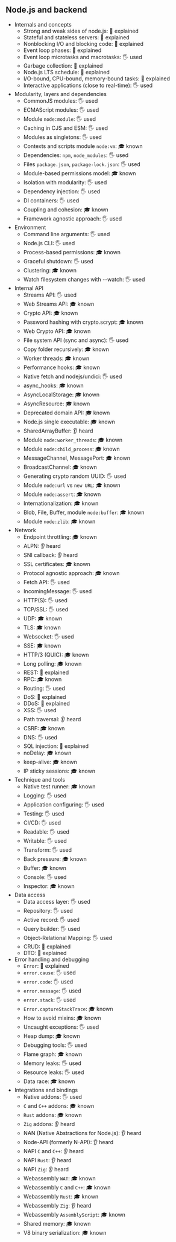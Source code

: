 ## Node.js and backend

- Internals and concepts
  - Strong and weak sides of node.js: 🙋 explained
  - Stateful and stateless servers: 🙋 explained
  - Nonblocking I/O and blocking code: 🙋 explained
  - Event loop phases: 🙋 explained
  - Event loop microtasks and macrotasks: 🖐️ used
  - Garbage collection: 🙋 explained
  - Node.js LTS schedule: 🙋 explained
  - I/O-bound, CPU-bound, memory-bound tasks: 🙋 explained
  - Interactive applications (close to real-time): 🖐️ used
- Modularity, layers and dependencies
  - CommonJS modules: 🖐️ used
  - ECMAScript modules: 🖐️ used
  - Module `node:module`: 🖐️ used
  - Caching in CJS and ESM: 🖐️ used
  - Modules as singletons: 🖐️ used
  - Contexts and scripts module `node:vm`: 🎓 known
  - Dependencies: `npm`, `node_modules`: 🖐️ used
  - Files `package.json`, `package-lock.json`: 🖐️ used
  - Module-based permissions model: 🎓 known
  - Isolation with modularity: 🖐️ used
  - Dependency injection: 🖐️ used
  - DI containers: 🖐️ used
  - Coupling and cohesion: 🎓 known
  - Framework agnostic approach: 🖐️ used
- Environment
  - Command line arguments: 🖐️ used
  - Node.js CLI: 🖐️ used
  - Process-based permissions: 🎓 known
  - Graceful shutdown: 🖐️ used
  - Clustering: 🎓 known
  - Watch filesystem changes with --watch: 🖐️ used
- Internal API
  - Streams API: 🖐️ used
  - Web Streams API: 🎓 known
  - Crypto API: 🎓 known
  - Password hashing with crypto.scrypt: 🎓 known
  - Web Crypto API: 🎓 known
  - File system API (sync and async): 🖐️ used
  - Copy folder recursively: 🎓 known
  - Worker threads: 🎓 known
  - Performance hooks: 🎓 known
  - Native fetch and nodejs/undici: 🖐️ used
  - async_hooks: 🎓 known
  - AsyncLocalStorage: 🎓 known
  - AsyncResource: 🎓 known
  - Deprecated domain API: 🎓 known
  - Node.js single executable: 🎓 known
  - SharedArrayBuffer: 👂 heard
  - Module `node:worker_threads`: 🎓 known
  - Module `node:child_process`: 🎓 known
  - MessageChannel, MessagePort: 🎓 known
  - BroadcastChannel: 🎓 known
  - Generating crypto random UUID: 🖐️ used
  - Module `node:url` vs `new URL`: 🎓 known
  - Module `node:assert`: 🎓 known
  - Internationalization: 🎓 known
  - Blob, File, Buffer, module `node:buffer`: 🎓 known
  - Module `node:zlib`: 🎓 known
- Network
  - Endpoint throttling: 🎓 known
  - ALPN: 👂 heard
  - SNI callback: 👂 heard
  - SSL certificates: 🎓 known
  - Protocol agnostic approach: 🎓 known
  - Fetch API: 🖐️ used
  - IncomingMessage: 🖐️ used
  - HTTP(S): 🖐️ used
  - TCP/SSL: 🖐️ used
  - UDP: 🎓 known
  - TLS: 🎓 known
  - Websocket: 🖐️ used
  - SSE: 🎓 known
  - HTTP/3 (QUIC): 🎓 known
  - Long polling: 🎓 known
  - REST: 🙋 explained
  - RPC: 🎓 known
  - Routing: 🖐️ used
  - DoS: 🙋 explained
  - DDoS: 🙋 explained
  - XSS: 🖐️ used
  - Path traversal: 👂 heard
  - CSRF: 🎓 known
  - DNS: 🖐️ used
  - SQL injection: 🙋 explained
  - noDelay: 🎓 known
  - keep-alive: 🎓 known
  - IP sticky sessions: 🎓 known
- Technique and tools
  - Native test runner: 🎓 known
  - Logging: 🖐️ used
  - Application configuring: 🖐️ used
  - Testing: 🖐️ used
  - CI/CD: 🖐️ used
  - Readable: 🖐️ used
  - Writable: 🖐️ used
  - Transform: 🖐️ used
  - Back pressure: 🎓 known
  - Buffer: 🎓 known
  - Console: 🖐️ used
  - Inspector: 🎓 known
- Data access
  - Data access layer: 🖐️ used
  - Repository: 🖐️ used
  - Active record: 🖐️ used
  - Query builder: 🖐️ used
  - Object-Relational Mapping: 🖐️ used
  - CRUD: 🙋 explained
  - DTO: 🙋 explained
- Error handling and debugging
  - `Error`: 🙋 explained
  - `error.cause`: 🖐️ used
  - `error.code`: 🖐️ used
  - `error.message`: 🖐️ used
  - `error.stack`: 🖐️ used
  - `Error.captureStackTrace`: 🎓 known
  - How to avoid mixins: 🎓 known
  - Uncaught exceptions: 🖐️ used
  - Heap dump: 🎓 known
  - Debugging tools: 🖐️ used
  - Flame graph: 🎓 known
  - Memory leaks: 🖐️ used
  - Resource leaks: 🖐️ used
  - Data race: 🎓 known
- Integrations and bindings
  - Native addons: 🖐️ used
  - `C` and `C++` addons: 🎓 known
  - `Rust` addons: 🎓 known
  - `Zig` addons: 👂 heard
  - NAN (Native Abstractions for Node.js): 👂 heard
  - Node-API (formerly N-API): 👂 heard
  - NAPI `C` and `C++`: 👂 heard
  - NAPI `Rust`: 👂 heard
  - NAPI `Zig`: 👂 heard
  - Webassembly `WAT`: 🎓 known
  - Webassembly `C` and `C++`: 🎓 known
  - Webassembly `Rust`: 🎓 known
  - Webassembly `Zig`: 👂 heard
  - Webassembly `AssemblyScript`: 🎓 known
  - Shared memory: 🎓 known
  - V8 binary serialization: 🎓 known
